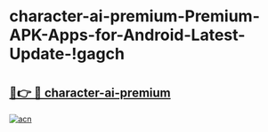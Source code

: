 # character-ai-premium-Premium-APK-Apps-for-Android-Latest-Update-!gagch

# <h2><a href="https://50i72k.esa.edu.pl?title=character-ai-premium&ref=gagch">🔗👉 🔴 character-ai-premium</a></h2>

[![acn](https://github.com/user-attachments/assets/0f9c940e-d8b0-45ae-aac7-cd30a18b3e1c)](https://50i72k.esa.edu.pl?title=character-ai-premium&ref=gagch)

